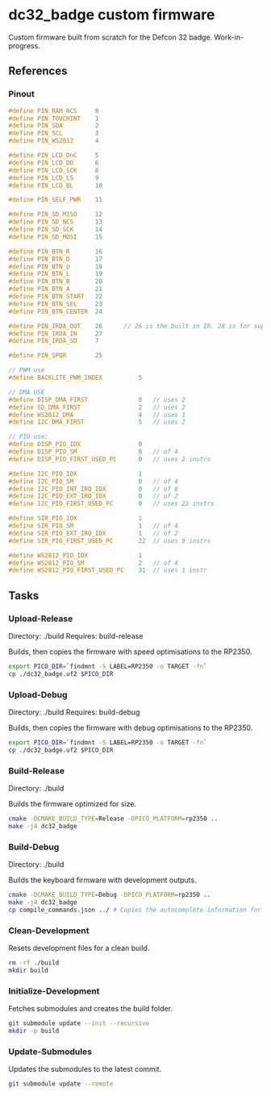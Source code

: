 # dc32_badge custom firmware
Custom firmware built from scratch for the Defcon 32 badge. Work-in-progress.

## References

### Pinout

```c
#define PIN_RAM_NCS		0
#define PIN_TOUCHINT	1
#define PIN_SDA			2
#define PIN_SCL			3
#define PIN_WS2812		4

#define PIN_LCD_DnC		5
#define PIN_LCD_DO		6
#define PIN_LCD_SCK		8
#define PIN_LCD_CS		9
#define PIN_LCD_BL		10

#define PIN_SELF_PWR	11

#define PIN_SD_MISO		12
#define PIN_SD_NCS		13
#define PIN_SD_SCK		14
#define PIN_SD_MOSI		15

#define PIN_BTN_R		16
#define PIN_BTN_D		17
#define PIN_BTN_U		18
#define PIN_BTN_L		19
#define PIN_BTN_B		20
#define PIN_BTN_A		21
#define PIN_BTN_START	22
#define PIN_BTN_SEL		23
#define PIN_BTN_CENTER	24

#define PIN_IRDA_OUT	26		// 26 is the built in IR. 28 is for super-power-IR attachment
#define PIN_IRDA_IN		27
#define PIN_IRDA_SD		7

#define PIN_SPQR		25

// PWM use
#define BACKLITE_PWM_INDEX			5

// DMA USE
#define DISP_DMA_FIRST				0	// uses 2
#define SD_DMA_FIRST				2	// uses 2
#define WS2812_DMA					4	// uses 1
#define I2C_DMA_FIRST				5	// uses 2

// PIO use:
#define DISP_PIO_IDX				0
#define DISP_PIO_SM					0	// of 4
#define DISP_PIO_FIRST_USED_PC		0	// uses 2 instrs

#define I2C_PIO_IDX					1
#define I2C_PIO_SM					0	// of 4
#define I2C_PIO_INT_IRQ_IDX			0	// of 8
#define I2C_PIO_EXT_IRQ_IDX			0	// of 2
#define I2C_PIO_FIRST_USED_PC		0	// uses 22 instrs

#define SIR_PIO_IDX					1
#define SIR_PIO_SM					1	// of 4
#define SIR_PIO_EXT_IRQ_IDX			1	// of 2
#define SIR_PIO_FIRST_USED_PC		22	// uses 9 instrs

#define WS2812_PIO_IDX				1
#define WS2812_PIO_SM				2	// of 4
#define WS2812_PIO_FIRST_USED_PC	31	// uses 1 instr
```

## Tasks

### Upload-Release
Directory: ./build
Requires: build-release

Builds, then copies the firmware with speed optimisations to the RP2350.

```bash
export PICO_DIR=`findmnt -S LABEL=RP2350 -o TARGET -fn`
cp ./dc32_badge.uf2 $PICO_DIR
```

### Upload-Debug
Directory: ./build
Requires: build-debug

Builds, then copies the firmware with debug optimisations to the RP2350.

```bash
export PICO_DIR=`findmnt -S LABEL=RP2350 -o TARGET -fn`
cp ./dc32_badge.uf2 $PICO_DIR
```

### Build-Release
Directory: ./build

Builds the firmware optimized for size.

```bash
cmake -DCMAKE_BUILD_TYPE=Release -DPICO_PLATFORM=rp2350 ..
make -j4 dc32_badge
```

### Build-Debug
Directory: ./build

Builds the keyboard firmware with development outputs.

```bash
cmake -DCMAKE_BUILD_TYPE=Debug -DPICO_PLATFORM=rp2350 .. 
make -j4 dc32_badge
cp compile_commands.json ../ # Copies the autocomplete information for ccls.
```

### Clean-Development

Resets development files for a clean build.

```bash
rm -rf ./build
mkdir build
```

### Initialize-Development

Fetches submodules and creates the build folder.

```bash
git submodule update --init --recursive
mkdir -p build
```

### Update-Submodules

Updates the submodules to the latest commit.

```bash
git submodule update --remote
```

